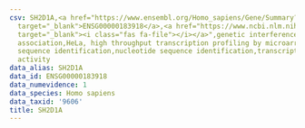 ```yaml
---
csv: SH2D1A,<a href="https://www.ensembl.org/Homo_sapiens/Gene/Summary?db=core;g=ENSG00000183918"
  target="_blank">ENSG00000183918</a>,<a href="https://www.ncbi.nlm.nih.gov/pubmed/17216044"
  target="_blank"><i class="fas fa-file"></i></a>",genetic interference,functional
  association,HeLa, high throughput transcription profiling by microarray,nucleotide
  sequence identification,nucleotide sequence identification,transcriptional regulation,up-regulates
  activity
data_alias: SH2D1A
data_id: ENSG00000183918
data_numevidence: 1
data_species: Homo sapiens
data_taxid: '9606'
title: SH2D1A
---
```

